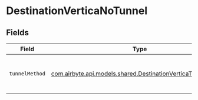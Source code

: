 # DestinationVerticaNoTunnel


## Fields

| Field                                                                                                                 | Type                                                                                                                  | Required                                                                                                              | Description                                                                                                           |
| --------------------------------------------------------------------------------------------------------------------- | --------------------------------------------------------------------------------------------------------------------- | --------------------------------------------------------------------------------------------------------------------- | --------------------------------------------------------------------------------------------------------------------- |
| `tunnelMethod`                                                                                                        | [com.airbyte.api.models.shared.DestinationVerticaTunnelMethod](../../models/shared/DestinationVerticaTunnelMethod.md) | :heavy_check_mark:                                                                                                    | No ssh tunnel needed to connect to database                                                                           |